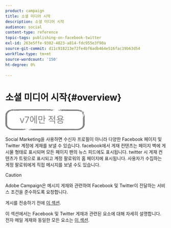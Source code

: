 ```yaml
---
product: campaign
title: 소셜 미디어 시작
description: 소셜 미디어 시작
audience: social
content-type: reference
topic-tags: publishing-on-facebook-twitter
exl-id: 263e5ffe-9302-4823-a814-fdc955e3f90a
source-git-commit: d11c918213e72fe4bf6adb464e516fac19b63d54
workflow-type: tm+mt
source-wordcount: '150'
ht-degree: 0%

---
```


# 소셜 미디어 시작{#overview}

![](../../assets/v7-only.svg)

Social Marketing을 사용하면 수신자 프로필이 아니라 다양한 Facebook 페이지 및 Twitter 계정에 게재를 보낼 수 있습니다. facebook에서 게재 컨텐츠는 페이지 벽에 게시물 형태로 표시되며 모든 페이지 팬의 뉴스 피드에도 표시됩니다. twitter 시 게재 컨텐츠가 트윗으로 표시되고 계정 팔로워의 홈 페이지에 표시됩니다. 사용자가 수집하는 계정 팔로워에게 직접 메시지를 보낼 수도 있습니다.

>[!CAUTION]
>
>Adobe Campaign은 메시지 게재와 관련하여 Facebook 및 Twitter이 전달하는 서비스 조건을 준수하도록 요청합니다.
>
>게시를 전송하기 전에 [이 섹션](../../social/using/starting-workflows.md).

이 섹션에서는 Facebook 및 Twitter 게재과 관련된 요소에 대해 자세히 설명합니다. 전자 메일 게재와 동일한 모든 요소는 [이 섹션](../../delivery/using/about-email-channel.md).
